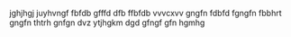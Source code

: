 jghjhgj
juyhvngf
fbfdb
gfffd
dfb
ffbfdb
vvvcxvv
gngfn
fdbfd
fgngfn
fbbhrt
gngfn
thtrh
gnfgn
dvz
ytjhgkm
dgd
gfngf
gfn
hgmhg

